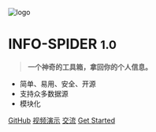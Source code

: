 
<!-- _coverpage.md -->
<!-- ![cover_page](/_media/cover_img.jpg) -->
![logo](/_media/logo.png)

# **INFO-SPIDER** <small>**1.0**</small>

> **一个神奇的工具箱，拿回你的个人信息。**

- 简单、易用、安全、开源
- 支持众多数据源
- 模块化

[GitHub](https://github.com/kangvcar/InfoSpider)
[视频演示](https://www.bilibili.com/video/BV14f4y1R7oF/)
[交流](https://gitter.im/Info-Spider/community?utm_source=badge&utm_medium=badge&utm_campaign=pr-badge)
[Get Started](#INFO-SPIDER)